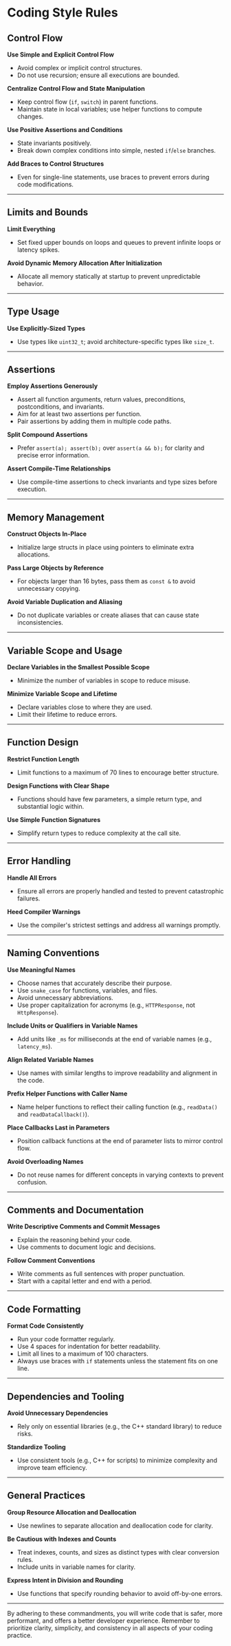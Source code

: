 # Coding Style Rules

## Control Flow

**Use Simple and Explicit Control Flow**

- Avoid complex or implicit control structures.
- Do not use recursion; ensure all executions are bounded.

**Centralize Control Flow and State Manipulation**

- Keep control flow (`if`, `switch`) in parent functions.
- Maintain state in local variables; use helper functions to compute changes.

**Use Positive Assertions and Conditions**

- State invariants positively.
- Break down complex conditions into simple, nested `if`/`else` branches.

**Add Braces to Control Structures**

- Even for single-line statements, use braces to prevent errors during code modifications.

---

## Limits and Bounds

**Limit Everything**

- Set fixed upper bounds on loops and queues to prevent infinite loops or latency spikes.

**Avoid Dynamic Memory Allocation After Initialization**

- Allocate all memory statically at startup to prevent unpredictable behavior.

---

## Type Usage

**Use Explicitly-Sized Types**

- Use types like `uint32_t`; avoid architecture-specific types like `size_t`.

---

## Assertions

**Employ Assertions Generously**

- Assert all function arguments, return values, preconditions, postconditions, and invariants.
- Aim for at least two assertions per function.
- Pair assertions by adding them in multiple code paths.

**Split Compound Assertions**

- Prefer `assert(a); assert(b);` over `assert(a && b);` for clarity and precise error information.

**Assert Compile-Time Relationships**

- Use compile-time assertions to check invariants and type sizes before execution.

---

## Memory Management

**Construct Objects In-Place**

- Initialize large structs in place using pointers to eliminate extra allocations.

**Pass Large Objects by Reference**

- For objects larger than 16 bytes, pass them as `const &` to avoid unnecessary copying.

**Avoid Variable Duplication and Aliasing**

- Do not duplicate variables or create aliases that can cause state inconsistencies.

---

## Variable Scope and Usage

**Declare Variables in the Smallest Possible Scope**

- Minimize the number of variables in scope to reduce misuse.

**Minimize Variable Scope and Lifetime**

- Declare variables close to where they are used.
- Limit their lifetime to reduce errors.

---

## Function Design

**Restrict Function Length**

- Limit functions to a maximum of 70 lines to encourage better structure.

**Design Functions with Clear Shape**

- Functions should have few parameters, a simple return type, and substantial logic within.

**Use Simple Function Signatures**

- Simplify return types to reduce complexity at the call site.

---

## Error Handling

**Handle All Errors**

- Ensure all errors are properly handled and tested to prevent catastrophic failures.

**Heed Compiler Warnings**

- Use the compiler's strictest settings and address all warnings promptly.

---

## Naming Conventions

**Use Meaningful Names**

- Choose names that accurately describe their purpose.
- Use `snake_case` for functions, variables, and files.
- Avoid unnecessary abbreviations.
- Use proper capitalization for acronyms (e.g., `HTTPResponse`, not `HttpResponse`).

**Include Units or Qualifiers in Variable Names**

- Add units like `_ms` for milliseconds at the end of variable names (e.g., `latency_ms`).

**Align Related Variable Names**

- Use names with similar lengths to improve readability and alignment in the code.

**Prefix Helper Functions with Caller Name**

- Name helper functions to reflect their calling function (e.g., `readData()` and `readDataCallback()`).

**Place Callbacks Last in Parameters**

- Position callback functions at the end of parameter lists to mirror control flow.

**Avoid Overloading Names**

- Do not reuse names for different concepts in varying contexts to prevent confusion.

---

## Comments and Documentation

**Write Descriptive Comments and Commit Messages**

- Explain the reasoning behind your code.
- Use comments to document logic and decisions.

**Follow Comment Conventions**

- Write comments as full sentences with proper punctuation.
- Start with a capital letter and end with a period.

---

## Code Formatting

**Format Code Consistently**

- Run your code formatter regularly.
- Use 4 spaces for indentation for better readability.
- Limit all lines to a maximum of 100 characters.
- Always use braces with `if` statements unless the statement fits on one line.

---

## Dependencies and Tooling

**Avoid Unnecessary Dependencies**

- Rely only on essential libraries (e.g., the C++ standard library) to reduce risks.

**Standardize Tooling**

- Use consistent tools (e.g., C++ for scripts) to minimize complexity and improve team efficiency.

---

## General Practices

**Group Resource Allocation and Deallocation**

- Use newlines to separate allocation and deallocation code for clarity.

**Be Cautious with Indexes and Counts**

- Treat indexes, counts, and sizes as distinct types with clear conversion rules.
- Include units in variable names for clarity.

**Express Intent in Division and Rounding**

- Use functions that specify rounding behavior to avoid off-by-one errors.

---

By adhering to these commandments, you will write code that is safer, more performant, and offers a better developer experience. Remember to prioritize clarity, simplicity, and consistency in all aspects of your coding practice.

